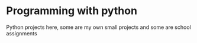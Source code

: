 # Programming with python
Python projects here, some are my own small projects and some are school assignments


